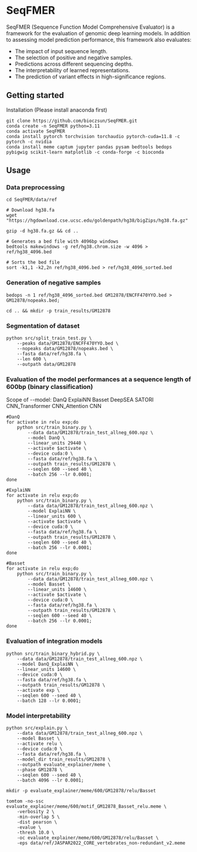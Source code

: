 # SeqFMER
SeqFMER (Sequence Function Model Comprehensive Evaluator) is a framework for the evaluation of genomic deep learning models.  In addition to assessing model prediction performance, this framework also evaluates:
- The impact of input sequence length.
- The selection of positive and negative samples.
- Predictions across different sequencing depths.
- The interpretability of learned representations.
- The prediction of variant effects in high-significance regions. 

## Getting started
Installation (Please install anaconda first)
```shell
git clone https://github.com/bioczsun/SeqFMER.git
conda create -n SeqFMER python=3.11
conda activate SeqFMER
conda install pytorch torchvision torchaudio pytorch-cuda=11.8 -c pytorch -c nvidia
conda install meme captum jupyter pandas pysam bedtools bedops pybigwig scikit-learn matplotlib -c conda-forge -c bioconda
```
## Usage

### Data preprocessing
```shell
cd SeqFMER/data/ref

# Download hg38.fa
wget "https://hgdownload.cse.ucsc.edu/goldenpath/hg38/bigZips/hg38.fa.gz" 

gzip -d hg38.fa.gz && cd ..

# Generates a bed file with 4096bp windows
bedtools makewindows -g ref/hg38.chrom.size -w 4096 > ref/hg38_4096.bed

# Sorts the bed file
sort -k1,1 -k2,2n ref/hg38_4096.bed > ref/hg38_4096_sorted.bed
```


### Generation of negative samples
```shell
bedops -n 1 ref/hg38_4096_sorted.bed GM12878/ENCFF470YYO.bed > GM12878/nopeaks.bed;

cd .. && mkdir -p train_results/GM12878
```

### Segmentation of dataset
```shell
python src/split_train_test.py \
    --peaks data/GM12878/ENCFF470YYO.bed \
    --nopeaks data/GM12878/nopeaks.bed \
    --fasta data/ref/hg38.fa \
    --len 600 \
    --outpath data/GM12878
```


### Evaluation of the model performances at a sequence length of 600bp (binary classification)
Scope of --model: DanQ ExplaiNN Basset DeepSEA SATORI CNN_Transformer CNN_Attention CNN
```shell
#DanQ
for activate in relu exp;do
    python src/train_binary.py \
        --data data/GM12878/train_test_allneg_600.npz \
        --model DanQ \
        --linear_units 29440 \
        --activate $activate \
        --device cuda:0 \
        --fasta data/ref/hg38.fa \
        --outpath train_results/GM12878 \
        --seqlen 600 --seed 40 \
        --batch 256 --lr 0.0001;
done

#ExplaiNN
for activate in relu exp;do
    python src/train_binary.py \
        --data data/GM12878/train_test_allneg_600.npz \
        --model ExplaiNN \
        --linear_units 600 \
        --activate $activate \
        --device cuda:0 \
        --fasta data/ref/hg38.fa \
        --outpath train_results/GM12878 \
        --seqlen 600 --seed 40 \
        --batch 256 --lr 0.0001;
done

#Basset
for activate in relu exp;do
    python src/train_binary.py \
        --data data/GM12878/train_test_allneg_600.npz \
        --model Basset \
        --linear_units 14600 \
        --activate $activate \
        --device cuda:0 \
        --fasta data/ref/hg38.fa \
        --outpath train_results/GM12878 \
        --seqlen 600 --seed 40 \
        --batch 256 --lr 0.0001;
done
```

### Evaluation of integration models
```shell
python src/train_binary_hybrid.py \
    --data data/GM12878/train_test_allneg_600.npz \
    --model DanQ_ExplaiNN \
    --linear_units 14600 \
    --device cuda:0 \
    --fasta data/ref/hg38.fa \
    --outpath train_results/GM12878 \
    --activate exp \
    --seqlen 600 --seed 40 \
    --batch 128 --lr 0.0001;
```



### Model interpretability
```shell
python src/explain.py \
    --data data/GM12878/train_test_allneg_600.npz \
    --model Basset \
    --activate relu \
    --device cuda:0 \
    --fasta data/ref/hg38.fa \
    --model_dir train_results/GM12878 \
    --outpath evaluate_explainer/meme \
    --phase GM12878 \
    --seqlen 600 --seed 40 \
    --batch 4096 --lr 0.0001;

mkdir -p evaluate_explainer/meme/600/GM12878/relu/Basset

tomtom -no-ssc evaluate_explainer/meme/600/motif_GM12878_Basset_relu.meme \
    -verbosity 2 \
    -min-overlap 5 \
    -dist pearson \
    -evalue \
    -thresh 10.0 \
    -oc evaluate_explainer/meme/600/GM12878/relu/Basset \
    -eps data/ref/JASPAR2022_CORE_vertebrates_non-redundant_v2.meme
```
